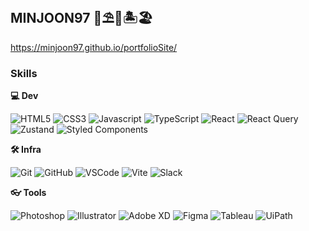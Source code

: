 ## MINJOON97 🌊⛱🌅🏝🏖

https://minjoon97.github.io/portfolioSite/

### Skills
**💻 Dev**
<!-- Oracle의 요청으로 Java 로고가 Simple Icons에서 삭제되었기에 대신 OpenJDK의 로고를 사용 -->
![HTML5](https://img.shields.io/badge/HTML5-E34F26.svg?&style=for-the-badge&logo=HTML5&logoColor=white)
![CSS3](https://img.shields.io/badge/CSS3-1572B6.svg?&style=for-the-badge&logo=CSS3&logoColor=white)
![Javascript](https://img.shields.io/badge/Javascript-F7DF1E.svg?&style=for-the-badge&logo=Javascript&logoColor=black)
![TypeScript](https://img.shields.io/badge/TypeScript-3178C6.svg?&style=for-the-badge&logo=TypeScript&logoColor=white)
![React](https://img.shields.io/badge/React-61DAFB.svg?&style=for-the-badge&logo=React&logoColor=black)
![React Query](https://img.shields.io/badge/React%20Query-FF4154.svg?&style=for-the-badge&logo=reactquery&logoColor=white)
![Zustand](https://img.shields.io/badge/Zustand-brown.svg?&style=for-the-badge&logo=npm&logoColor=white)
![Styled Components](https://img.shields.io/badge/styled--components-DB7093.svg?&style=for-the-badge&logo=styled-components&logoColor=white)

**🛠️ Infra**

![Git](https://img.shields.io/badge/git-F05032.svg?&style=for-the-badge&logo=git&logoColor=white)
![GitHub](https://img.shields.io/badge/github-181717.svg?&style=for-the-badge&logo=github&logoColor=white)
![VSCode](https://img.shields.io/badge/VS%20Code-007ACC.svg?&style=for-the-badge&logo=visualstudiocode&logoColor=white)
![Vite](https://img.shields.io/badge/Vite-646CFF.svg?&style=for-the-badge&logo=vite&logoColor=white)
![Slack](https://img.shields.io/badge/Slack-4A154B.svg?&style=for-the-badge&logo=slack&logoColor=white)

**👓 Tools**

![Photoshop](https://img.shields.io/badge/Photoshop-31A8FF.svg?&style=for-the-badge&logo=adobephotoshop&logoColor=white)
![Illustrator](https://img.shields.io/badge/Illustrator-FF9A00.svg?&style=for-the-badge&logo=adobeillustrator&logoColor=white)
![Adobe XD](https://img.shields.io/badge/Adobe%20XD-FF61F6.svg?&style=for-the-badge&logo=adobexd&logoColor=white)
![Figma](https://img.shields.io/badge/Figma-F24E1E.svg?&style=for-the-badge&logo=figma&logoColor=white)
![Tableau](https://img.shields.io/badge/Tableau-E97627.svg?&style=for-the-badge&logo=tableau&logoColor=white)
![UiPath](https://img.shields.io/badge/UiPath-0075D9.svg?&style=for-the-badge&logo=uipath&logoColor=white)
